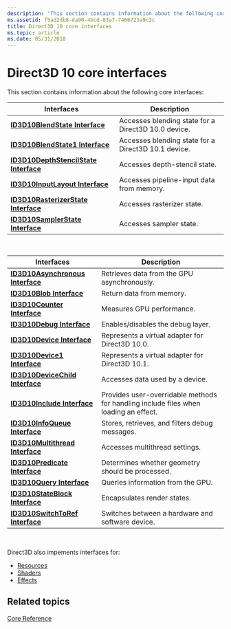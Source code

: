 ```yaml
---
description: 'This section contains information about the following core interfaces:'
ms.assetid: f5ad2db8-da90-4bcd-83a7-7466723a9c3c
title: Direct3D 10 core interfaces
ms.topic: article
ms.date: 05/31/2018
---
```


# Direct3D 10 core interfaces

This section contains information about the following core interfaces:



| Interfaces                                                           | Description                                         |
|----------------------------------------------------------------------|-----------------------------------------------------|
| [**ID3D10BlendState Interface**](/windows/desktop/api/D3D10/nn-d3d10-id3d10blendstate)               | Accesses blending state for a Direct3D 10.0 device. |
| [**ID3D10BlendState1 Interface**](/windows/desktop/api/D3D10_1/nn-d3d10_1-id3d10blendstate1)             | Accesses blending state for a Direct3D 10.1 device. |
| [**ID3D10DepthStencilState Interface**](/windows/desktop/api/D3D10/nn-d3d10-id3d10depthstencilstate) | Accesses depth-stencil state.                       |
| [**ID3D10InputLayout Interface**](/windows/win32/api/d3d10/nn-d3d10-id3d10inputlayout)             | Accesses pipeline-input data from memory.           |
| [**ID3D10RasterizerState Interface**](/windows/desktop/api/D3D10/nn-d3d10-id3d10rasterizerstate)     | Accesses rasterizer state.                          |
| [**ID3D10SamplerState Interface**](/windows/desktop/api/D3D10/nn-d3d10-id3d10samplerstate)           | Accesses sampler state.                             |



 



| Interfaces                                                 | Description                                                                          |
|------------------------------------------------------------|--------------------------------------------------------------------------------------|
| [**ID3D10Asynchronous Interface**](/windows/desktop/api/D3D10/nn-d3d10-id3d10asynchronous) | Retrieves data from the GPU asynchronously.                                          |
| [**ID3D10Blob Interface**](/windows/desktop/api/D3DCommon/nn-d3dcommon-id3d10blob)                 | Return data from memory.                                                             |
| [**ID3D10Counter Interface**](/windows/desktop/api/D3D10/nn-d3d10-id3d10counter)           | Measures GPU performance.                                                            |
| [**ID3D10Debug Interface**](/windows/desktop/api/D3D10SDKLayers/nn-d3d10sdklayers-id3d10debug)               | Enables/disables the debug layer.                                                    |
| [**ID3D10Device Interface**](/windows/desktop/api/D3D10/nn-d3d10-id3d10device)             | Represents a virtual adapter for Direct3D 10.0.                                      |
| [**ID3D10Device1 Interface**](/windows/desktop/api/D3D10_1/nn-d3d10_1-id3d10device1)           | Represents a virtual adapter for Direct3D 10.1.                                      |
| [**ID3D10DeviceChild Interface**](/windows/desktop/api/D3D10/nn-d3d10-id3d10devicechild)   | Accesses data used by a device.                                                      |
| [**ID3D10Include Interface**](/previous-versions/windows/desktop/legacy/bb173775(v=vs.85))           | Provides user-overridable methods for handling include files when loading an effect. |
| [**ID3D10InfoQueue Interface**](/windows/desktop/api/D3D10SDKLayers/nn-d3d10sdklayers-id3d10infoqueue)       | Stores, retrieves, and filters debug messages.                                       |
| [**ID3D10Multithread Interface**](/windows/desktop/api/D3D10/nn-d3d10-id3d10multithread)   | Accesses multithread settings.                                                       |
| [**ID3D10Predicate Interface**](/windows/win32/api/d3d10/nn-d3d10-id3d10predicate)       | Determines whether geometry should be processed.                                     |
| [**ID3D10Query Interface**](/windows/desktop/api/D3D10/nn-d3d10-id3d10query)               | Queries information from the GPU.                                                    |
| [**ID3D10StateBlock Interface**](/windows/desktop/api/d3d10effect/nn-d3d10effect-id3d10stateblock)     | Encapsulates render states.                                                          |
| [**ID3D10SwitchToRef Interface**](/windows/desktop/api/D3D10SDKLayers/nn-d3d10sdklayers-id3d10switchtoref)   | Switches between a hardware and software device.                                     |



 

Direct3D also impements interfaces for:

-   [Resources](d3d10-graphics-reference-resource-interfaces.md)
-   [Shaders](d3d10-graphics-reference-d3d10-shader-interfaces.md)
-   [Effects](d3d10-graphics-reference-effect-interfaces.md)

## Related topics

<dl> <dt>

[Core Reference](d3d10-graphics-reference-d3d10-core.md)
</dt> </dl>

 

 
